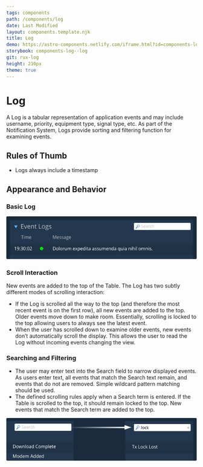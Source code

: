 ```yaml
---
tags: components
path: /components/log
date: Last Modified
layout: components.template.njk
title: Log
demo: https://astro-components.netlify.com/iframe.html?id=components-log--log
storybook: components-log--log
git: rux-log
height: 210px
theme: true
---
```


# Log

A Log is a tabular representation of application events and may include username, priority, equipment type, signal type, etc. As part of the Notification System, Logs provide sorting and filtering function for examining events.

## Rules of Thumb

- Logs always include a timestamp

## Appearance and Behavior

### Basic Log

![The log includes a Table of timestamped events and a Search field to narrow the displayed events](/img/components/log-basic.png "The log includes a Table of timestamped events and a Search field to narrow the displayed events")

### Scroll Interaction

New events are added to the top of the Table. The Log has two subtly different modes of scrolling interaction:

- If the Log is scrolled all the way to the top (and therefore the most recent event is on the first row), all new events are added to the top. Older events move down to make room. Essentially, scrolling is locked to the top allowing users to always see the latest event.
- When the user has scrolled down to examine older events, new events don’t automatically scroll the display. This allows the user to read the Log without incoming events changing the view.

### Searching and Filtering

- The user may enter text into the Search field to narrow displayed events. As users enter text, all events that match the Search text remain, and events that do not are removed. Simple wildcard pattern matching should be used.
- The defined scrolling rules apply when a Search term is entered. If the Table is scrolled to the top, it should remain locked to the top. New events that match the Search term are added to the top.

![View of Search Text Applied Within Field](/img/components/log-search.png "View of Search Text Applied Within Field")
